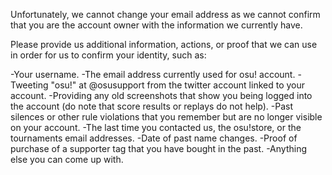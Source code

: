 Unfortunately, we cannot change your email address as we cannot confirm that you are the account owner with the information we currently have.

Please provide us additional information, actions, or proof that we can use in order for us to confirm your identity, such as:

-Your username.
-The email address currently used for osu! account.
-Tweeting "osu!" at @osusupport from the twitter account linked to your account.
-Providing any old screenshots that show you being logged into the account (do note that score results or replays do not help).
-Past silences or other rule violations that you remember but are no longer visible on your account.
-The last time you contacted us, the osu!store, or the tournaments email addresses.
-Date of past name changes.
-Proof of purchase of a supporter tag that you have bought in the past.
-Anything else you can come up with.